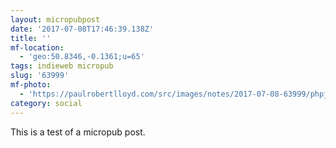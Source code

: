 ```yaml
---
layout: micropubpost
date: '2017-07-08T17:46:39.138Z'
title: ''
mf-location:
  - 'geo:50.8346,-0.1361;u=65'
tags: indieweb micropub
slug: '63999'
mf-photo:
  - 'https://paulrobertlloyd.com/src/images/notes/2017-07-08-63999/phpjb-sg-cv'
category: social
---
```

This is a test of a micropub post.
